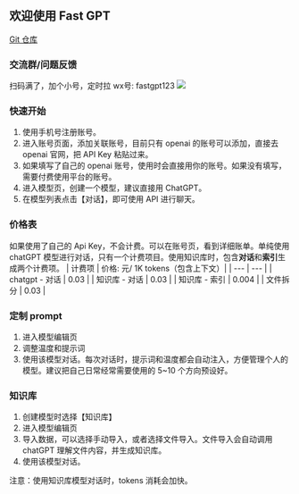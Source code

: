 ## 欢迎使用 Fast GPT

[Git 仓库](https://github.com/c121914yu/FastGPT)

### 交流群/问题反馈
扫码满了，加个小号，定时拉
wx号: fastgpt123
![](/imgs/wx300.jpg)


### 快速开始
1. 使用手机号注册账号。  
2. 进入账号页面，添加关联账号，目前只有 openai 的账号可以添加，直接去 openai 官网，把 API Key 粘贴过来。  
3. 如果填写了自己的 openai 账号，使用时会直接用你的账号。如果没有填写，需要付费使用平台的账号。
4. 进入模型页，创建一个模型，建议直接用 ChatGPT。    
5. 在模型列表点击【对话】，即可使用 API 进行聊天。  

### 价格表
如果使用了自己的 Api Key，不会计费。可以在账号页，看到详细账单。单纯使用 chatGPT 模型进行对话，只有一个计费项目。使用知识库时，包含**对话**和**索引**生成两个计费项。
| 计费项 | 价格: 元/ 1K tokens（包含上下文）|
| --- | --- | 
| chatgpt - 对话 | 0.03 |
| 知识库 - 对话 | 0.03 |
| 知识库 - 索引 | 0.004 |
| 文件拆分 | 0.03 |


### 定制 prompt

1. 进入模型编辑页  
2. 调整温度和提示词  
3. 使用该模型对话。每次对话时，提示词和温度都会自动注入，方便管理个人的模型。建议把自己日常经常需要使用的 5~10 个方向预设好。

### 知识库

1. 创建模型时选择【知识库】  
2. 进入模型编辑页  
3. 导入数据，可以选择手动导入，或者选择文件导入。文件导入会自动调用 chatGPT 理解文件内容，并生成知识库。  
4. 使用该模型对话。  

注意：使用知识库模型对话时，tokens 消耗会加快。  

